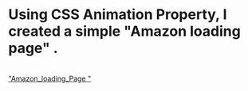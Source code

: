 # Using CSS Animation Property, I created a simple "Amazon loading page" .
<br/>
<a href="https://voluble-gecko-c193bd.netlify.app/"> "Amazon_loading_Page "</a>
